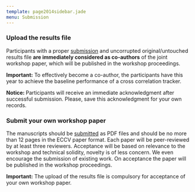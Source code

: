 ```yaml
---
template: page2014sidebar.jade
menu: Submission
---
```


### Upload the results file
Participants with a proper [submission](submission_page.html) and uncorrupted original/untouched results file <b>are immediately considered as co-authors</b> of the joint workshop paper, which will be published in the workshop proceedings.

<b>Important:</b> To effectively become a co-author, the participants have this year to achieve the baseline performance of a cross correlation tracker.

<b>Notice: </b>Participants will receive an immediate acknowledgment after successful submission. Please, save this acknowledgment for your own records. 


### Submit your own workshop paper
The manuscripts should be [submitted](https://cmt.research.microsoft.com/VOT2014/) as PDF files and should be no more than 12 pages in the ECCV paper format. Each paper will be peer-reviewed by at least three reviewers. Acceptance will be based on relevance to the workshop and technical solidity, novelty is of less concern. We even encourage the submission of existing work. On acceptance the paper will be published in the workshop proceedings.

<b>Important:</b> The upload of the results file is compulsory for acceptance of your own workshop paper.